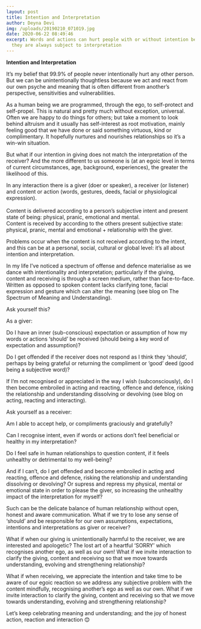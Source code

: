 ```yaml
---
layout: post
title: Intention and Interpretation
author: Deyna Devi
img: /uploads/20190210_071019.jpg
date: 2020-06-22 08:49:46
excerpt: Words and actions can hurt people with or without intention because
  they are always subject to interpretation
---
```

**Intention and Interpretation**



It’s my belief that 99.9% of people never intentionally hurt any other person.\
But we can be unintentionally thoughtless because we act and react from our own psyche and meaning that is often different from another’s perspective, sensitivities and vulnerabilities.

As a human being we are programmed, through the ego, to self-protect and self-propel. This is natural and pretty much without exception, universal. Often we are happy to do things for others; but take a moment to look behind altruism and it usually has self-interest as root motivation, mainly feeling good that we have done or said something virtuous, kind or complimentary. It hopefully nurtures and nourishes relationships so it’s a win-win situation.

But what if our intention in giving does not match the interpretation of the receiver? And the more different to us someone is (at an egoic level in terms of current circumstances, age, background, experiences), the greater the likelihood of this.

In any interaction there is a giver (doer or speaker), a receiver (or listener) and content or action (words, gestures, deeds, facial or physiological expression).\
\
Content is delivered according to a person’s subjective intent and present state of being: physical, pranic, emotional and mental.\
Content is received by according to the others present subjective state: physical, pranic, mental and emotional + relationship with the giver.

Problems occur when the content is not received according to the intent, and this can be at a personal, social, cultural or global level: it’s all about intention and interpretation.

In my life I’ve noticed a spectrum of offense and defence materialise as we dance with intentionality and interpretation; particularly if the giving, content and receiving is through a screen medium, rather than face-to-face. Written as opposed to spoken content lacks clarifying tone, facial expression and gesture which can alter the meaning (see blog on The Spectrum of Meaning and Understanding).

Ask yourself this?

As a giver:

Do I have an inner (sub-conscious) expectation or assumption of how my words or actions ‘should’ be received (should being a key word of expectation and assumption)?

Do I get offended if the receiver does not respond as I think they ‘should’, perhaps by being grateful or returning the compliment or ‘good’ deed (good being a subjective word)?

If I’m not recognised or appreciated in the way I wish (subconsciously), do I then become embroiled in acting and reacting, offence and defence, risking the relationship and understanding dissolving or devolving (see blog on acting, reacting and interacting).

Ask yourself as a receiver:

Am I able to accept help, or compliments graciously and gratefully?

Can I recognise intent, even if words or actions don’t feel beneficial or healthy in my interpretation?

Do I feel safe in human relationships to question content, if it feels unhealthy or detrimental to my well-being?

And if I can’t, do I get offended and become embroiled in acting and reacting, offence and defence, risking the relationship and understanding dissolving or devolving? Or supress and repress my physical, mental or emotional state in order to please the giver, so increasing the unhealthy impact of the interpretation for myself?

Such can be the delicate balance of human relationship without open, honest and aware communication. What if we try to lose any sense of ‘should’ and be responsible for our own assumptions, expectations, intentions and interpretations as giver or receiver?

What if when our giving is unintentionally harmful to the receiver, we are interested and apologetic? The lost art of a heartful ‘SORRY’ which recognises another ego, as well as our own! What if we invite interaction to clarify the giving, content and receiving so that we move towards understanding, evolving and strengthening relationship?

What if when receiving, we appreciate the intention and take time to be aware of our egoic reaction so we address any subjective problem with the content mindfully, recognising another’s ego as well as our own. What if we invite interaction to clarify the giving, content and receiving so that we move towards understanding, evolving and strengthening relationship?

Let’s keep celebrating meaning and understanding; and the joy of honest action, reaction and interaction 😊